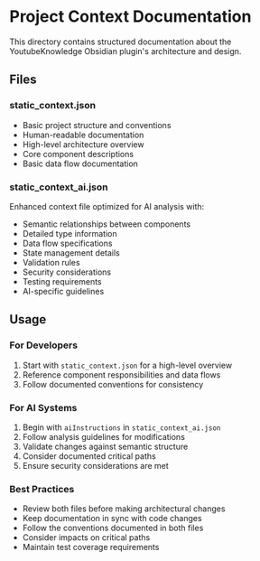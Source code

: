 # Project Context Documentation

This directory contains structured documentation about the YoutubeKnowledge Obsidian plugin's architecture and design.

## Files

### static_context.json
- Basic project structure and conventions
- Human-readable documentation
- High-level architecture overview
- Core component descriptions
- Basic data flow documentation

### static_context_ai.json
Enhanced context file optimized for AI analysis with:
- Semantic relationships between components
- Detailed type information
- Data flow specifications
- State management details
- Validation rules
- Security considerations
- Testing requirements
- AI-specific guidelines

## Usage

### For Developers
1. Start with `static_context.json` for a high-level overview
2. Reference component responsibilities and data flows
3. Follow documented conventions for consistency

### For AI Systems
1. Begin with `aiInstructions` in `static_context_ai.json`
2. Follow analysis guidelines for modifications
3. Validate changes against semantic structure
4. Consider documented critical paths
5. Ensure security considerations are met

### Best Practices
- Review both files before making architectural changes
- Keep documentation in sync with code changes
- Follow the conventions documented in both files
- Consider impacts on critical paths
- Maintain test coverage requirements
